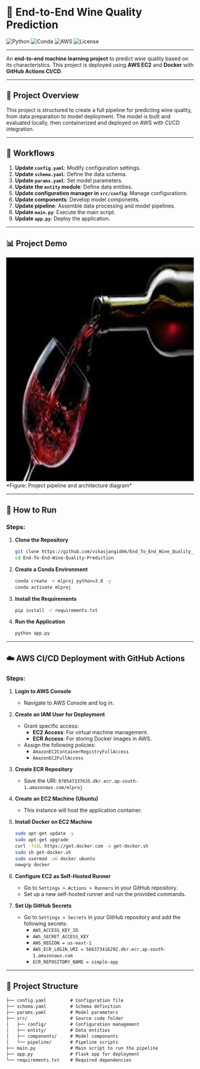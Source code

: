 # 🍷 End-to-End Wine Quality Prediction

![Python](https://img.shields.io/badge/Python-3.8%2B-blue)
![Conda](https://img.shields.io/badge/Conda-environment-brightgreen)
![AWS](https://img.shields.io/badge/Deployed-AWS-orange)
![License](https://img.shields.io/badge/License-MIT-lightgrey)

---

An **end-to-end machine learning project** to predict wine quality based on its characteristics. This project is deployed using **AWS EC2** and **Docker** with **GitHub Actions CI/CD**.

---

## 🌟 Project Overview

This project is structured to create a full pipeline for predicting wine quality, from data preparation to model deployment. The model is built and evaluated locally, then containerized and deployed on AWS with CI/CD integration.

---

## 🔄 Workflows

1. **Update `config.yaml`**: Modify configuration settings.
2. **Update `schema.yaml`**: Define the data schema.
3. **Update `params.yaml`**: Set model parameters.
4. **Update the `entity` module**: Define data entities.
5. **Update configuration manager in `src/config`**: Manage configurations.
6. **Update components**: Develop model components.
7. **Update pipeline**: Assemble data processing and model pipelines.
8. **Update `main.py`**: Execute the main script.
9. **Update `app.py`**: Deploy the application.

---

## 📊 Project Demo

<img src="static/assets/img/red_wine.jpg" alt="Project Architecture" width="800" height="600" />
*Figure: Project pipeline and architecture diagram*

---

## 🚀 How to Run

### Steps:

1. **Clone the Repository**
    ```bash
    git clone https://github.com/vikasjangidmk/End_To_End_Wine_Quality_Prediction.git
    cd End-To-End-Wine-Quality-Prediction
    ```

2. **Create a Conda Environment**
    ```bash
    conda create -n mlproj python=3.8 -y
    conda activate mlproj
    ```

3. **Install the Requirements**
    ```bash
    pip install -r requirements.txt
    ```

4. **Run the Application**
    ```bash
    python app.py
    ```

---

## ☁️ AWS CI/CD Deployment with GitHub Actions

### Steps:

1. **Login to AWS Console**
   - Navigate to AWS Console and log in.

2. **Create an IAM User for Deployment**
   - Grant specific access:
     - **EC2 Access**: For virtual machine management.
     - **ECR Access**: For storing Docker images in AWS.
   - Assign the following policies:
     - `AmazonEC2ContainerRegistryFullAccess`
     - `AmazonEC2FullAccess`

3. **Create ECR Repository**
   - Save the URI: `970547337635.dkr.ecr.ap-south-1.amazonaws.com/mlproj`

4. **Create an EC2 Machine (Ubuntu)**
   - This instance will host the application container.

5. **Install Docker on EC2 Machine**
    ```bash
    sudo apt-get update -y
    sudo apt-get upgrade
    curl -fsSL https://get.docker.com -o get-docker.sh
    sudo sh get-docker.sh
    sudo usermod -aG docker ubuntu
    newgrp docker
    ```

6. **Configure EC2 as Self-Hosted Runner**
   - Go to `Settings > Actions > Runners` in your GitHub repository.
   - Set up a new self-hosted runner and run the provided commands.

7. **Set Up GitHub Secrets**
   - Go to `Settings > Secrets` in your GitHub repository and add the following secrets:
     - `AWS_ACCESS_KEY_ID`
     - `AWS_SECRET_ACCESS_KEY`
     - `AWS_REGION = us-east-1`
     - `AWS_ECR_LOGIN_URI = 566373416292.dkr.ecr.ap-south-1.amazonaws.com`
     - `ECR_REPOSITORY_NAME = simple-app`

---

## 📁 Project Structure

```plaintext
├── config.yaml         # Configuration file
├── schema.yaml         # Schema definition
├── params.yaml         # Model parameters
├── src/                # Source code folder
│   ├── config/         # Configuration management
│   ├── entity/         # Data entities
│   ├── components/     # Model components
│   └── pipeline/       # Pipeline scripts
├── main.py             # Main script to run the pipeline
├── app.py              # Flask app for deployment
└── requirements.txt    # Required dependencies
